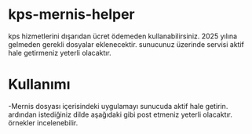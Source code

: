 # kps-mernis-helper
kps hizmetlerini dışarıdan ücret ödemeden kullanabilirsiniz. 2025 yılına gelmeden gerekli dosyalar eklenecektir. sunucunuz üzerinde servisi aktif hale getirmeniz yeterli olacaktır.




# Kullanımı
  -Mernis dosyası içerisindeki uygulamayı sunucuda aktif hale getirin. ardından istediğiniz dilde aşağıdaki gibi post etmeniz yeterli olacaktır. örnekler incelenebilir.

